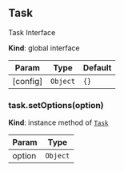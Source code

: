 <a name="Task"></a>

## Task
Task Interface

**Kind**: global interface

| Param | Type | Default |
| --- | --- | --- |
| [config] | <code>Object</code> | <code>{}</code> |

<a name="Task+setOptions"></a>

### task.setOptions(option)
**Kind**: instance method of [<code>Task</code>](#Task)

| Param | Type |
| --- | --- |
| option | <code>Object</code> |

